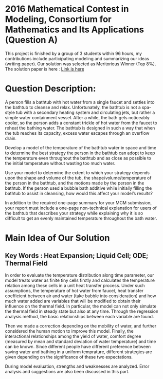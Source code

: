 # 2016 Mathematical Contest in Modeling, Consortium for Mathematics and Its Applications (Question A)
This project is finished by a group of 3 students within 96 hours, my contributions include participating modeling and summarizing our ideas (writing paper). Our solution was selected as Meritorious Winner (Top 8%). The solution paper is here : [Link is here](https://github.com/GAOYUEtianc/2016MCM/blob/master/mcm_nm/49267.pdf)

# Question Description: 


A person fills a bathtub with hot water from a single faucet and settles into the bathtub to cleanse
and relax. Unfortunately, the bathtub is not a spa-style tub with a secondary heating system and
circulating jets, but rather a simple water containment vessel. After a while, the bath gets
noticeably cooler, so the person adds a constant trickle of hot water from the faucet to reheat the
bathing water. The bathtub is designed in such a way that when the tub reaches its capacity,
excess water escapes through an overflow drain.

Develop a model of the temperature of the bathtub water in space and time to determine the best
strategy the person in the bathtub can adopt to keep the temperature even throughout the bathtub
and as close as possible to the initial temperature without wasting too much water.

Use your model to determine the extent to which your strategy depends upon the shape and
volume of the tub, the shape/volume/temperature of the person in the bathtub, and the motions
made by the person in the bathtub. If the person used a bubble bath additive while initially filling
the bathtub to assist in cleansing, how would this affect your model’s results?

In addition to the required one-page summary for your MCM submission, your report must
include a one-page non-technical explanation for users of the bathtub that describes your strategy
while explaining why it is so difficult to get an evenly maintained temperature throughout the
bath water.

# Main Idea of Our Solution
## Key Words : Heat Expansion; Liquid Cell; ODE; Thermal Field
In order to evaluate the temperature distribution along time parameter, our model treats
water as finite tiny cells firstly and calculates the temperature relation among these cells
in a unit heat transfer process. Under such assumptions, the temperature of hot water
from faucet, heat transfer coefficient between air and water (take bubble into consideration)
and how much water added are variables that will be modified to obtain their
influence on the thermal field. In particular, the model can not only simulate the thermal
field in steady state but also at any time. Through the regression analysis method, the
basic relationships between each variable are found.

Then we made a correction depending on the mobility of water, and further considered
the human motion to improve this model. Finally, the interactional relationships
among the yield of water, comfort degree (measured by mean and standard deviation of
water temperature) and time can be known. Since different people have different preference
between saving water and bathing in a uniform temprature, different strategies are
given depending on the significance of these two expectations.

During model evaluation, strengths and weaknesses are analyzed. Error analysis and
suggestions are also been discussed in this part.
